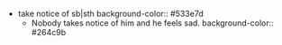 - take notice of sb|sth
  background-color:: #533e7d
	- Nobody takes notice of him and he feels sad.
	  background-color:: #264c9b